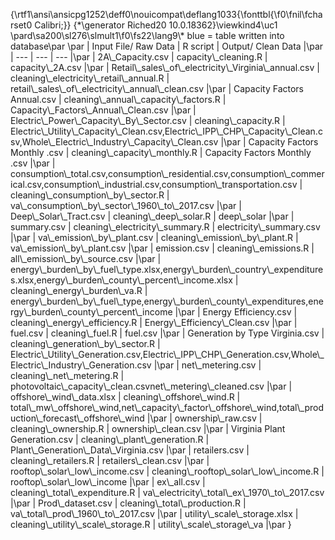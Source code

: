 {\rtf1\ansi\ansicpg1252\deff0\nouicompat\deflang1033{\fonttbl{\f0\fnil\fcharset0 Calibri;}}
{\*\generator Riched20 10.0.18362}\viewkind4\uc1 
\pard\sa200\sl276\slmult1\f0\fs22\lang9\\* blue = table written into database\par
\par
| Input File/ Raw Data | R script | Output/ Clean Data |\par
| --- | --- | --- |\par
| 2A\\_Capacity.csv | capacity\\_cleaning.R | capacity\\_2A.csv |\par
| Retail\\_sales\\_of\\_electricity\\_Virginia\\_annual.csv | cleaning\\_electricity\\_retail\\_annual.R | retail\\_sales\\_of\\_electricity\\_annual\\_clean.csv |\par
| Capacity Factors Annual.csv | cleaning\\_annual\\_capacity\\_factors.R | Capacity\\_Factors\\_Annual\\_Clean.csv |\par
| Electric\\_Power\\_Capacity\\_By\\_Sector.csv | cleaning\\_capacity.R | Electric\\_Utility\\_Capacity\\_Clean.csv,Electric\\_IPP\\_CHP\\_Capacity\\_Clean.csv,Whole\\_Electric\\_Industry\\_Capacity\\_Clean.csv |\par
| Capacity Factors Monthly .csv | cleaning\\_capacity\\_monthly.R | Capacity Factors Monthly .csv |\par
| consumption\\_total.csv,consumption\\_residential.csv,consumption\\_commerical.csv,consumption\\_industrial.csv,consumption\\_transportation.csv | cleaning\\_consumption\\_by\\_sector.R | va\\_consumption\\_by\\_sector\\_1960\\_to\\_2017.csv |\par
| Deep\\_Solar\\_Tract.csv | cleaning\\_deep\\_solar.R | deep\\_solar |\par
| summary.csv | cleaning\\_electricity\\_summary.R | electricity\\_summary.csv |\par
| va\\_emission\\_by\\_plant.csv | cleaning\\_emission\\_by\\_plant.R | va\\_emission\\_by\\_plant.csv |\par
| emission.csv | cleaning\\_emissions.R | all\\_emission\\_by\\_source.csv |\par
| energy\\_burden\\_by\\_fuel\\_type.xlsx,energy\\_burden\\_country\\_expenditures.xlsx,energy\\_burden\\_county\\_percent\\_income.xlsx | cleaning\\_energy\\_burden\\_va.R | energy\\_burden\\_by\\_fuel\\_type,energy\\_burden\\_county\\_expenditures,energy\\_burden\\_county\\_percent\\_income |\par
| Energy Efficiency.csv | cleaning\\_energy\\_efficiency.R | Energy\\_Efficiency\\_Clean.csv |\par
| fuel.csv | cleaning\\_fuel.R | fuel.csv |\par
| Generation by Type Virginia.csv | cleaning\\_generation\\_by\\_sector.R | Electric\\_Utility\\_Generation.csv,Electric\\_IPP\\_CHP\\_Generation.csv,Whole\\_Electric\\_Industry\\_Generation.csv |\par
| net\\_metering.csv | cleaning\\_net\\_metering.R | photovoltaic\\_capacity\\_clean.csvnet\\_metering\\_cleaned.csv |\par
| offshore\\_wind\\_data.xlsx | cleaning\\_offshore\\_wind.R | total\\_mw\\_offshore\\_wind,net\\_capacity\\_factor\\_offshore\\_wind,total\\_production\\_forecast\\_offshore\\_wind |\par
| ownership\\_raw.csv | cleaning\\_ownership.R | ownership\\_clean.csv |\par
| Virginia Plant Generation.csv | cleaning\\_plant\\_generation.R | Plant\\_Generation\\_Data\\_Virginia.csv |\par
| retailers.csv | cleaning\\_retailers.R | retailers\\_clean.csv |\par
| rooftop\\_solar\\_low\\_income.csv | cleaning\\_rooftop\\_solar\\_low\\_income.R | rooftop\\_solar\\_low\\_income |\par
| ex\\_all.csv | cleaning\\_total\\_expenditure.R | va\\_electricity\\_total\\_ex\\_1970\\_to\\_2017.csv |\par
| Prod\\_dataset.csv | cleaning\\_total\\_production.R | va\\_total\\_prod\\_1960\\_to\\_2017.csv |\par
| utility\\_scale\\_storage.xlsx | cleaning\\_utility\\_scale\\_storage.R | utility\\_scale\\_storage\\_va |\par
}
 